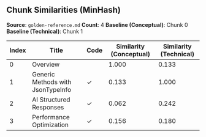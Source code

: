 ## Chunk Similarities (MinHash)

**Source**: `golden-reference.md`
**Count**: 4
**Baseline (Conceptual)**: Chunk 0
**Baseline (Technical)**: Chunk 1

| Index | Title | Code | Similarity (Conceptual) | Similarity (Technical) |
|-------|-------|------|-------------------------|------------------------|
| 0 | Overview |  | 1.000 | 0.133 |
| 1 | Generic Methods with JsonTypeInfo | ✓ | 0.133 | 1.000 |
| 2 | AI Structured Responses | ✓ | 0.062 | 0.242 |
| 3 | Performance Optimization | ✓ | 0.156 | 0.180 |

